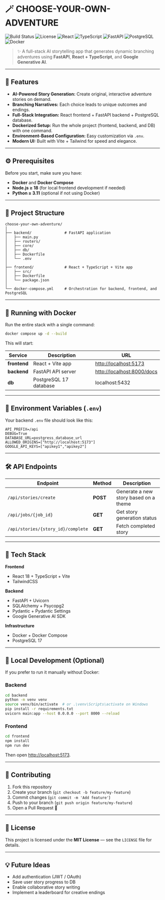 # 🪄 CHOOSE-YOUR-OWN-ADVENTURE

![Build Status](https://img.shields.io/badge/build-passing-brightgreen)
![License](https://img.shields.io/badge/license-MIT-blue)
![React](https://img.shields.io/badge/React-18-blue)
![TypeScript](https://img.shields.io/badge/TypeScript-5.1-blue)
![FastAPI](https://img.shields.io/badge/FastAPI-0.119.0-green)
![PostgreSQL](https://img.shields.io/badge/PostgreSQL-17-blue)
![Docker](https://img.shields.io/badge/Docker-Ready-blue)

> ✨ A full-stack AI storytelling app that generates dynamic branching adventures using **FastAPI**, **React + TypeScript**, and **Google Generative AI**.

---

## 🚀 Features

- **AI-Powered Story Generation:** Create original, interactive adventure stories on demand.
- **Branching Narratives:** Each choice leads to unique outcomes and endings.
- **Full-Stack Integration:** React frontend + FastAPI backend + PostgreSQL database.
- **Dockerized Setup:** Run the whole project (frontend, backend, and DB) with one command.
- **Environment-Based Configuration:** Easy customization via `.env`.
- **Modern UI:** Built with Vite + Tailwind for speed and elegance.

---

## ⚙️ Prerequisites

Before you start, make sure you have:

- **Docker** and **Docker Compose**
- **Node.js ≥ 18** (for local frontend development if needed)
- **Python ≥ 3.11** (optional if not using Docker)

---

## 🧱 Project Structure

```
choose-your-own-adventure/
│
├── backend/               # FastAPI application
│   ├── main.py
│   ├── routers/
│   ├── core/
│   ├── db/
│   ├── Dockerfile
│   └── .env
│
├── frontend/              # React + TypeScript + Vite app
│   ├── src/
│   ├── Dockerfile
│   └── package.json
│
└── docker-compose.yml     # Orchestration for backend, frontend, and PostgreSQL
```

---

## 🐳 Running with Docker

Run the entire stack with a single command:

```bash
docker compose up -d --build
```

This will start:

| Service      | Description            | URL                                                      |
| ------------ | ---------------------- | -------------------------------------------------------- |
| **frontend** | React + Vite app       | [http://localhost:5173](http://localhost:5173)           |
| **backend**  | FastAPI API server     | [http://localhost:8000/docs](http://localhost:8000/docs) |
| **db**       | PostgreSQL 17 database | localhost:5432                                           |

---

## 🧩 Environment Variables (`.env`)

Your backend `.env` file should look like this:

```env
API_PREFIX=/api
DEBUG=True
DATABASE_URL=postgress_database_url
ALLOWED_ORIGINS=["http://localhost:5173"]
GOOGLE_API_KEYS=["apikey1","apikey2"]
```

---

## 🛠️ API Endpoints

| Endpoint                           | Method   | Description                           |
| ---------------------------------- | -------- | ------------------------------------- |
| `/api/stories/create`              | **POST** | Generate a new story based on a theme |
| `/api/jobs/{job_id}`               | **GET**  | Get story generation status           |
| `/api/stories/{story_id}/complete` | **GET**  | Fetch completed story                 |

---

## 🧠 Tech Stack

**Frontend**

- React 18 + TypeScript + Vite
- TailwindCSS

**Backend**

- FastAPI + Uvicorn
- SQLAlchemy + Psycopg2
- Pydantic + Pydantic Settings
- Google Generative AI SDK

**Infrastructure**

- Docker + Docker Compose
- PostgreSQL 17

---

## 🧰 Local Development (Optional)

If you prefer to run it manually without Docker:

### Backend

```bash
cd backend
python -m venv venv
source venv/bin/activate  # or .\venv\Scripts\activate on Windows
pip install -r requirements.txt
uvicorn main:app --host 0.0.0.0 --port 8000 --reload
```

### Frontend

```bash
cd frontend
npm install
npm run dev
```

Then open [http://localhost:5173](http://localhost:5173).

---

## 🤝 Contributing

1. Fork this repository
2. Create your branch (`git checkout -b feature/my-feature`)
3. Commit changes (`git commit -m 'Add feature'`)
4. Push to your branch (`git push origin feature/my-feature`)
5. Open a Pull Request 🚀

---

## 📄 License

This project is licensed under the **MIT License** — see the `LICENSE` file for details.

---

## 💡 Future Ideas

- Add authentication (JWT / OAuth)
- Save user story progress to DB
- Enable collaborative story writing
- Implement a leaderboard for creative endings
